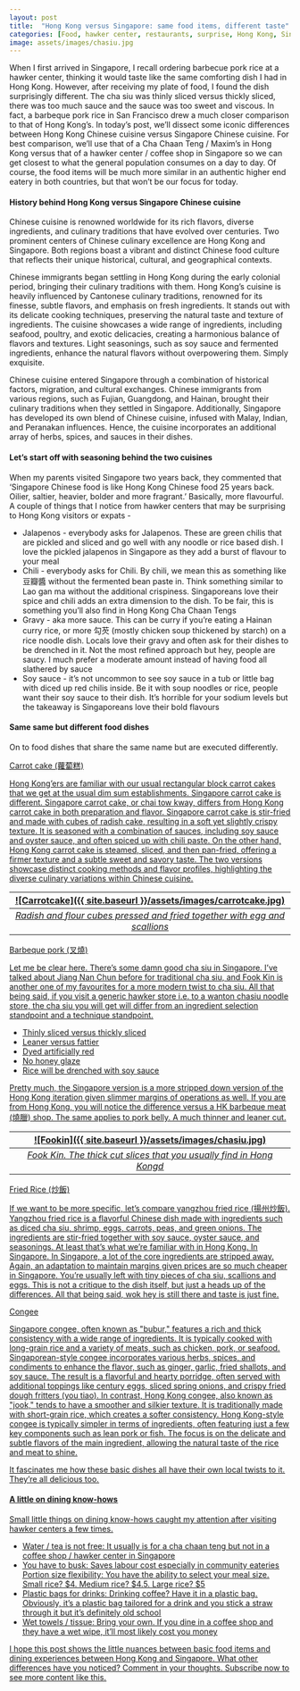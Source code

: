 ```yaml
---
layout: post
title:  "Hong Kong versus Singapore: same food items, different taste"
categories: [Food, hawker center, restaurants, surprise, Hong Kong, Singapore]
image: assets/images/chasiu.jpg
---
```

When I first arrived in Singapore, I recall ordering barbecue pork rice at a hawker center, thinking it would taste like the same comforting dish I had in Hong Kong. However, after receiving my plate of food, I found the dish surprisingly different. The cha siu was thinly sliced versus thickly sliced, there was too much sauce and the sauce was too sweet and viscous. In fact, a barbeque pork rice in San Francisco drew a much closer comparison to that of Hong Kong’s. In today’s post, we’ll dissect some iconic differences between Hong Kong Chinese cuisine versus Singapore Chinese cuisine. For best comparison, we’ll use that of a Cha Chaan Teng / Maxim’s in Hong Kong versus that of a hawker center / coffee shop in Singapore so we can get closest to what the general population consumes on a day to day. Of course, the food items will be much more similar in an authentic higher end eatery in both countries, but that won’t be our focus for today.

#### History behind Hong Kong versus Singapore Chinese cuisine

Chinese cuisine is renowned worldwide for its rich flavors, diverse ingredients, and culinary traditions that have evolved over centuries. Two prominent centers of Chinese culinary excellence are Hong Kong and Singapore. Both regions boast a vibrant and distinct Chinese food culture that reflects their unique historical, cultural, and geographical contexts. 

Chinese immigrants began settling in Hong Kong during the early colonial period, bringing their culinary traditions with them. Hong Kong’s cuisine is heavily influenced by Cantonese culinary traditions, renowned for its finesse, subtle flavors, and emphasis on fresh ingredients. It stands out with its delicate cooking techniques, preserving the natural taste and texture of ingredients. The cuisine showcases a wide range of ingredients, including seafood, poultry, and exotic delicacies, creating a harmonious balance of flavors and textures. Light seasonings, such as soy sauce and fermented ingredients, enhance the natural flavors without overpowering them. Simply exquisite.

Chinese cuisine entered Singapore through a combination of historical factors, migration, and cultural exchanges. Chinese immigrants from various regions, such as Fujian, Guangdong, and Hainan, brought their culinary traditions when they settled in Singapore. Additionally, Singapore has developed its own blend of Chinese cuisine, infused with Malay, Indian, and Peranakan influences. Hence, the cuisine incorporates an additional array of herbs, spices, and sauces in their dishes.

#### Let’s start off with seasoning behind the two cuisines

When my parents visited Singapore two years back, they commented that ‘Singapore Chinese food is like Hong Kong Chinese food 25 years back. Oilier, saltier, heavier, bolder and more fragrant.’ Basically, more flavourful. A couple of things that I notice from hawker centers that may be surprising to Hong Kong visitors or expats -

+ Jalapenos - everybody asks for Jalapenos. These are green chilis that are pickled and sliced and go well with any noodle or rice based dish. I love the pickled jalapenos in Singapore as they add a burst of flavour to your meal
+ Chili - everybody asks for Chili. By chili, we mean this as something like 豆瓣醬 without the fermented bean paste in. Think something similar to Lao gan ma without the additional crispiness. Singaporeans love their spice and chili adds an extra dimension to the dish. To be fair, this is something you’ll also find in Hong Kong Cha Chaan Tengs
+ Gravy - aka more sauce. This can be curry if you’re eating a Hainan curry rice, or more 勾芡 (mostly chicken soup thickened by starch) on a rice noodle dish. Locals love their gravy and often ask for their dishes to be drenched in it. Not the most refined approach but hey, people are saucy. I much prefer a moderate amount instead of having food all slathered by sauce
+ Soy sauce - it’s not uncommon to see soy sauce in a tub or little bag with diced up red chilis inside. Be it with soup noodles or rice, people want their soy sauce to their dish. It’s horrible for your sodium levels but the takeaway is Singaporeans love their bold flavours

#### Same same but different food dishes

On to food dishes that share the same name but are executed differently.

<u> Carrot cake (蘿蔔糕) <u>

Hong Kong’ers are familiar with our usual rectangular block carrot cakes that we get at the usual dim sum establishments. Singapore carrot cake is different. Singapore carrot cake, or chai tow kway, differs from Hong Kong carrot cake in both preparation and flavor. Singapore carrot cake is stir-fried and made with cubes of radish cake, resulting in a soft yet slightly crispy texture. It is seasoned with a combination of sauces, including soy sauce and oyster sauce, and often spiced up with chili paste. On the other hand, Hong Kong carrot cake is steamed, sliced, and then pan-fried, offering a firmer texture and a subtle sweet and savory taste. The two versions showcase distinct cooking methods and flavor profiles, highlighting the diverse culinary variations within Chinese cuisine.

| ![Carrotcake]({{ site.baseurl }}/assets/images/carrotcake.jpg)
|:--:| 
|  *Radish and flour cubes pressed and fried together with egg and scallions*  |

<u> Barbeque pork (叉燒) <u>

Let me be clear here. There’s some damn good cha siu in Singapore. I’ve talked about Jiang Nan Chun before for traditional cha siu, and Fook Kin is another one of my favourites for a more modern twist to cha siu. All that being said, if you visit a generic hawker store i.e. to a wanton chasiu noodle store, the cha siu you will get will differ from an ingredient selection standpoint and a technique standpoint. 
+ Thinly sliced versus thickly sliced
+ Leaner versus fattier
+ Dyed artificially red
+ No honey glaze
+ Rice will be drenched with soy sauce

Pretty much, the Singapore version is a more stripped down version of the Hong Kong iteration given slimmer margins of operations as well. If you are from Hong Kong, you will notice the difference versus a HK barbeque meat (燒臘) shop. The same applies to pork belly. A much thinner and leaner cut.

| ![Fookin]({{ site.baseurl }}/assets/images/chasiu.jpg)
|:--:| 
|  *Fook Kin. The thick cut slices that you usually find in Hong Kongd*  |

<u> Fried Rice (炒飯) <u>

If we want to be more specific, let’s compare yangzhou fried rice (揚州炒飯). Yangzhou fried rice is a flavorful Chinese dish made with ingredients such as diced cha siu, shrimp, eggs, carrots, peas, and green onions. The ingredients are stir-fried together with soy sauce, oyster sauce, and seasonings. At least that’s what we’re familiar with in Hong Kong. In Singapore. In Singapore, a lot of the core ingredients are stripped away. Again, an adaptation to maintain margins given prices are so much cheaper in Singapore. You’re usually left with tiny pieces of cha siu, scallions and eggs. This is not a critique to the dish itself, but just a heads up of the differences. All that being said, wok hey is still there and taste is just fine.

<u> Congee <u>

Singapore congee, often known as "bubur," features a rich and thick consistency with a wide range of ingredients. It is typically cooked with long-grain rice and a variety of meats, such as chicken, pork, or seafood. Singaporean-style congee incorporates various herbs, spices, and condiments to enhance the flavor, such as ginger, garlic, fried shallots, and soy sauce. The result is a flavorful and hearty porridge, often served with additional toppings like century eggs, sliced spring onions, and crispy fried dough fritters (you tiao). In contrast, Hong Kong congee, also known as "jook," tends to have a smoother and silkier texture. It is traditionally made with short-grain rice, which creates a softer consistency. Hong Kong-style congee is typically simpler in terms of ingredients, often featuring just a few key components such as lean pork or fish. The focus is on the delicate and subtle flavors of the main ingredient, allowing the natural taste of the rice and meat to shine.

It fascinates me how these basic dishes all have their own local twists to it. They’re all delicious too.

#### A little on dining know-hows

Small little things on dining know-hows caught my attention after visiting hawker centers a few times. 

+ Water / tea is not free: It usually is for a cha chaan teng but not in a coffee shop / hawker center in Singapore
+ You have to busk: Saves labour cost especially in community eateries
Portion size flexibility: You have the ability to select your meal size. Small rice? $4. Medium rice? $4.5. Large rice? $5
+ Plastic bags for drinks: Drinking coffee? Have it in a plastic bag. Obviously, it’s a plastic bag tailored for a drink and you stick a straw through it but it’s definitely old school
+ Wet towels / tissue: Bring your own. If you dine in a coffee shop and they have a wet wipe, it’ll most likely cost you money

I hope this post shows the little nuances between basic food items and dining experiences between Hong Kong and Singapore. What other differences have you noticed? Comment in your thoughts. Subscribe now to see more content like this.


